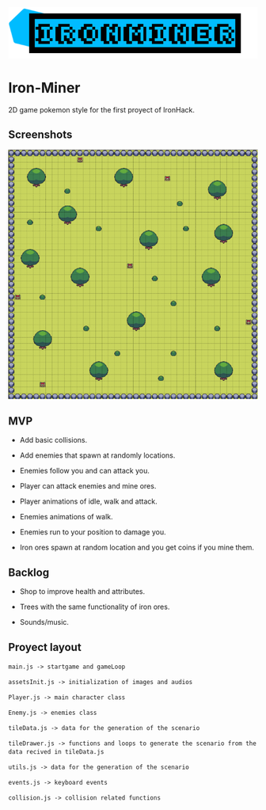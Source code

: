 
![Logo](https://github.com/Csriso/iron-miner/blob/main/banner.png?raw=true)


# Iron-Miner

2D game pokemon style for the first proyect of IronHack.


## Screenshots

![App Screenshot](https://github.com/Csriso/iron-miner/blob/main/screenshot.png?raw=true)


## MVP

- Add basic collisions.

- Add enemies that spawn at randomly locations.

- Enemies follow you and can attack you.

- Player can attack enemies and mine ores.
 
- Player animations of idle, walk and attack.
 
- Enemies animations of walk.
 
- Enemies run to your position to damage you.
 
- Iron ores spawn at random location and you get coins if you mine them.
 

## Backlog

- Shop to improve health and attributes.

- Trees with the same functionality of iron ores.

- Sounds/music.

## Proyect layout

`main.js -> startgame and gameLoop`

`assetsInit.js -> initialization of images and audios`

`Player.js -> main character class`

`Enemy.js -> enemies class`

`tileData.js -> data for the generation of the scenario`

`tileDrawer.js -> functions and loops to generate the scenario from the data recived in tileData.js`

`utils.js -> data for the generation of the scenario`

`events.js -> keyboard events`

`collision.js -> collision related functions`



